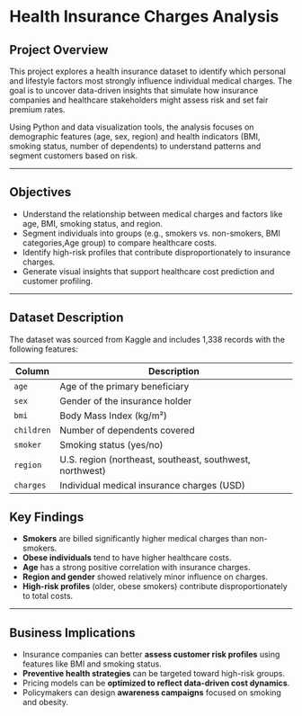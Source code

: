
# Health Insurance Charges Analysis

##  Project Overview

This project explores a health insurance dataset to identify which personal and lifestyle factors most strongly influence individual medical charges. The goal is to uncover data-driven insights that simulate how insurance companies and healthcare stakeholders might assess risk and set fair premium rates.

Using Python and data visualization tools, the analysis focuses on demographic features (age, sex, region) and health indicators (BMI, smoking status, number of dependents) to understand patterns and segment customers based on risk.

---

##  Objectives

- Understand the relationship between medical charges and factors like age, BMI, smoking status, and region.
- Segment individuals into groups (e.g., smokers vs. non-smokers, BMI categories,Age group) to compare healthcare costs.
- Identify high-risk profiles that contribute disproportionately to insurance charges.
- Generate visual insights that support healthcare cost prediction and customer profiling.

---

##  Dataset Description

The dataset was sourced from Kaggle and includes 1,338 records with the following features:

| Column     | Description |
|------------|-------------|
| `age`      | Age of the primary beneficiary |
| `sex`      | Gender of the insurance holder |
| `bmi`      | Body Mass Index (kg/m²) |
| `children` | Number of dependents covered |
| `smoker`   | Smoking status (yes/no) |
| `region`   | U.S. region (northeast, southeast, southwest, northwest) |
| `charges`  | Individual medical insurance charges (USD) |


##  Key Findings

- **Smokers** are billed significantly higher medical charges than non-smokers.
- **Obese individuals** tend to have higher healthcare costs.
- **Age** has a strong positive correlation with insurance charges.
- **Region and gender** showed relatively minor influence on charges.
- **High-risk profiles** (older, obese smokers) contribute disproportionately to total costs.

---

## Business Implications

- Insurance companies can better **assess customer risk profiles** using features like BMI and smoking status.
- **Preventive health strategies** can be targeted toward high-risk groups.
- Pricing models can be **optimized to reflect data-driven cost dynamics**.
- Policymakers can design **awareness campaigns** focused on smoking and obesity.


